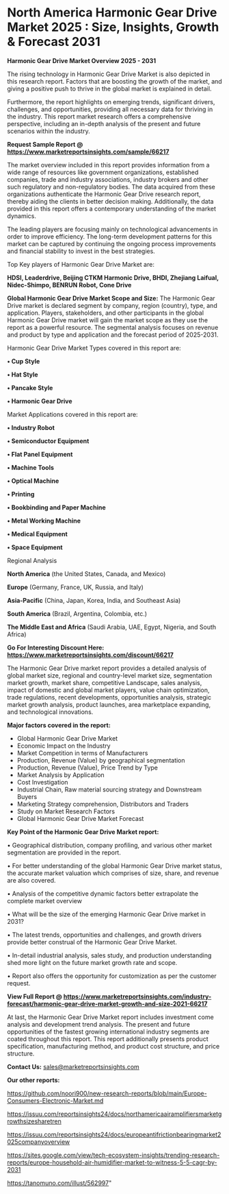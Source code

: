 # North America Harmonic Gear Drive Market 2025 : Size, Insights, Growth & Forecast 2031

<Strong> Harmonic Gear Drive Market Overview 2025 - 2031</strong>

The rising technology in Harmonic Gear Drive Market is also depicted in this research report. Factors that are boosting the growth of the market, and giving a positive push to thrive in the global market is explained in detail.

Furthermore, the report highlights on emerging trends, significant drivers, challenges, and opportunities, providing all necessary data for thriving in the industry. This report market research offers a comprehensive perspective, including an in-depth analysis of the present and future scenarios within the industry.

<strong>Request Sample Report @ <a href=https://www.marketreportsinsights.com/sample/66217>https://www.marketreportsinsights.com/sample/66217</a></strong>

The market overview included in this report provides information from a wide range of resources like government organizations, established companies, trade and industry associations, industry brokers and other such regulatory and non-regulatory bodies. The data acquired from these organizations authenticate the Harmonic Gear Drive research report, thereby aiding the clients in better decision making. Additionally, the data provided in this report offers a contemporary understanding of the market dynamics.

The leading players are focusing mainly on technological advancements in order to improve efficiency. The long-term development patterns for this market can be captured by continuing the ongoing process improvements and financial stability to invest in the best strategies.

Top Key players of Harmonic Gear Drive Market are:

<strong>HDSI, Leaderdrive, Beijing CTKM Harmonic Drive, BHDI, Zhejiang Laifual, Nidec-Shimpo, BENRUN Robot, Cone Drive</strong>

<strong><b>Global Harmonic Gear Drive Market Scope and Size:</b></strong>
The Harmonic Gear Drive market is declared segment by company, region (country), type, and application. Players, stakeholders, and other participants in the global Harmonic Gear Drive market will gain the market scope as they use the report as a powerful resource. The segmental analysis focuses on revenue and product by type and application and the forecast period of 2025-2031.

Harmonic Gear Drive Market Types covered in this report are:

<strong>• Cup Style

• Hat Style

• Pancake Style

• Harmonic Gear Drive</strong>

Market Applications covered in this report are:

<strong>• Industry Robot

• Semiconductor Equipment

• Flat Panel Equipment

• Machine Tools

• Optical Machine

• Printing

• Bookbinding and Paper Machine

• Metal Working Machine

• Medical Equipment

• Space Equipment</strong> 

Regional Analysis

<strong>North America</strong> (the United States, Canada, and Mexico)

<strong>Europe</strong> (Germany, France, UK, Russia, and Italy)

<strong>Asia-Pacific</strong> (China, Japan, Korea, India, and Southeast Asia)

<strong>South America</strong> (Brazil, Argentina, Colombia, etc.)

<strong>The Middle East and Africa</strong> (Saudi Arabia, UAE, Egypt, Nigeria, and South Africa)

<strong>Go For Interesting Discount Here: <a href=https://www.marketreportsinsights.com/discount/66217>https://www.marketreportsinsights.com/discount/66217</a></strong>

The Harmonic Gear Drive market report provides a detailed analysis of global market size, regional and country-level market size, segmentation market growth, market share, competitive Landscape, sales analysis, impact of domestic and global market players, value chain optimization, trade regulations, recent developments, opportunities analysis, strategic market growth analysis, product launches, area marketplace expanding, and technological innovations.

<strong><b>Major factors covered in the report:</b></strong>
<ul>
  <li>Global Harmonic Gear Drive Market </li>
  <li>Economic Impact on the Industry</li>
  <li>Market Competition in terms of Manufacturers</li>
  <li>Production, Revenue (Value) by geographical segmentation</li>
  <li>Production, Revenue (Value), Price Trend by Type</li>
  <li>Market Analysis by Application</li>
  <li>Cost Investigation</li>
  <li>Industrial Chain, Raw material sourcing strategy and Downstream Buyers</li>
  <li>Marketing Strategy comprehension, Distributors and Traders</li>
  <li>Study on Market Research Factors</li>
  <li>Global Harmonic Gear Drive Market Forecast</li>
</ul>

<strong><b>Key Point of the Harmonic Gear Drive Market report:</b></strong>

• Geographical distribution, company profiling, and various other market segmentation are provided in the report.

• For better understanding of the global Harmonic Gear Drive market status, the accurate market valuation which comprises of size, share, and revenue are also covered.

• Analysis of the competitive dynamic factors better extrapolate the complete market overview

• What will be the size of the emerging Harmonic Gear Drive market in 2031?

• The latest trends, opportunities and challenges, and growth drivers provide better construal of the Harmonic Gear Drive Market.

• In-detail industrial analysis, sales study, and production understanding shed more light on the future market growth rate and scope.

• Report also offers the opportunity for customization as per the customer request.

<strong><b>View Full Report @ <a href=https://www.marketreportsinsights.com/industry-forecast/harmonic-gear-drive-market-growth-and-size-2021-66217>https://www.marketreportsinsights.com/industry-forecast/harmonic-gear-drive-market-growth-and-size-2021-66217</a></b></strong>


At last, the Harmonic Gear Drive Market report includes investment come analysis and development trend analysis. The present and future opportunities of the fastest growing international industry segments are coated throughout this report. This report additionally presents product specification, manufacturing method, and product cost structure, and price structure.

<strong>Contact Us:</strong>
sales@marketreportsinsights.com

<strong>Our other reports:</strong>

<a href=https://github.com/noori900/new-research-reports/blob/main/Europe-Consumers-Electronic-Market.md>https://github.com/noori900/new-research-reports/blob/main/Europe-Consumers-Electronic-Market.md</a>

<a href=https://issuu.com/reportsinsights24/docs/northamericaairamplifiersmarketgrowthsizesharetren>https://issuu.com/reportsinsights24/docs/northamericaairamplifiersmarketgrowthsizesharetren</a>

<a href=https://issuu.com/reportsinsights24/docs/europeantifrictionbearingmarket2025companyoverview>https://issuu.com/reportsinsights24/docs/europeantifrictionbearingmarket2025companyoverview</a>

<a href=https://sites.google.com/view/tech-ecosystem-insights/trending-research-reports/europe-household-air-humidifier-market-to-witness-5-5-cagr-by-2031>https://sites.google.com/view/tech-ecosystem-insights/trending-research-reports/europe-household-air-humidifier-market-to-witness-5-5-cagr-by-2031</a>

<a href=https://tanomuno.com/illust/562997>https://tanomuno.com/illust/562997</a>"
